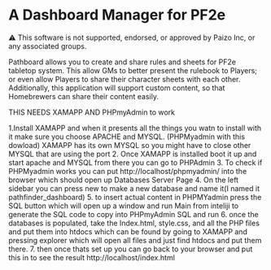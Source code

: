 # A Dashboard Manager for PF2e

⚠ This software is not supported, endorsed, or approved by Paizo Inc, or any associated groups.

Pathboard allows you to create and share rules and sheets for PF2e tabletop system. This allow GMs to better present the rulebook to Players; or even allow Players to share their character sheets with each other. Additionally, this application will support custom content, so that Homebrewers can share their content easily.


THIS NEEDS XAMAPP AND PHPmyAdmin to work 

1.Install XAMAPP and when it presents all the things you watn to install with it make sure you choose APACHE and MYSQL. (PHPMyadmin with this dowload)
XAMAPP has its own MYSQL so you might have to close other MYSQL that are using the port
2. Once XAMAPP is installed boot it up and start apache and MYSQL from there you can go to PHPAdmin
3. To check if PHPMyadmin works you can put http://localhost/phpmyadmin/ into the browser which should open up Databases Server Page 
4. On the left sidebar you can press new to make a new database and name it(I named it pathfinder_dashboard)
5. to insert actual content in PHPMYadmin press the SQL button which will open up a window and run Main from inteliji  to generate the SQL code to copy into PHPmyAdmin SQL and run 
6. once the databases is populated, take the Index.html, style.css, and all the PHP files and put them into htdocs which can be found by going to XAMAPP and pressing explorer which will open all files and just find htdocs and put them there.
7. then once thats set up you can go back to your browser and put this in to see the result http://localhost/index.html


